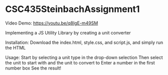 # CSC435SteinbachAssignment1
Video Demo: https://youtu.be/q8IgE-m49SM

Implementing a JS Utility Library by creating a unit converter

Installation: Download the index.html, style.css, and script.js, and simply run the HTML

Usage: 
  Start by selecting a unit type in the drop-down selection
  Then select the unit to start with and the unit to convert to
  Enter a number in the first number box
  See the result!
